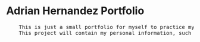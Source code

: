 # Adrian Hernandez Portfolio
<pre>
	This is just a small portfolio for myself to practice my own front-end web development skills. 
	This project will contain my personal information, such as my resume, projects, contact info, etc.
</pre>
